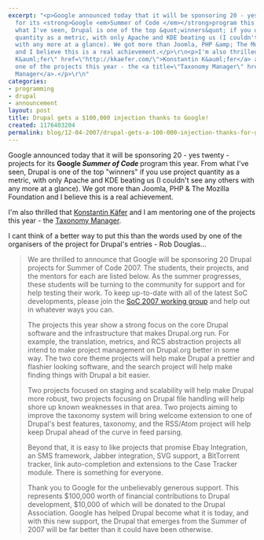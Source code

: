 ```yaml
---
excerpt: "<p>Google announced today that it will be sponsoring 20 - yes twenty - projects
  for its <strong>Google <em>Summer of Code </em></strong>program this year. From
  what I've seen, Drupal is one of the top &quot;winners&quot; if you use project
  quantity as a metric, with only Apache and KDE beating us (I couldn't see any others
  with any more at a glance). We got more than Joomla, PHP &amp; The Mozilla Foundation
  and I believe this is a real achievement.</p>\r\n<p>I'm also thrilled that <a title=\"Konstantin
  K&auml;fer\" href=\"http://kkaefer.com/\">Konstantin K&auml;fer</a> and I am mentoring
  one of the projects this year - the <a title=\"Taxonomy Manager\" href=\"http://code.google.com/soc/drupal/appinfo.html?csaid=5374D02AB6384CDF\">Taxonomy
  Manager</a>.</p>\r\n"
categories:
- programming
- drupal
- announcement
layout: post
title: Drupal gets a $100,000 injection thanks to Google!
created: 1176403204
permalink: blog/12-04-2007/drupal-gets-a-100-000-injection-thanks-for-google
---
```

<p>Google announced today that it will be sponsoring 20 - yes twenty - projects for its <strong>Google <em>Summer of Code </em></strong>program this year. From what I've seen, Drupal is one of the top &quot;winners&quot; if you use project quantity as a metric, with only Apache and KDE beating us (I couldn't see any others with any more at a glance). We got more than Joomla, PHP &amp; The Mozilla Foundation and I believe this is a real achievement.</p>
<p>I'm also thrilled that <a title="Konstantin K&auml;fer" href="http://kkaefer.com/">Konstantin K&auml;fer</a> and I am mentoring one of the projects this year - the <a title="Taxonomy Manager" href="http://code.google.com/soc/drupal/appinfo.html?csaid=5374D02AB6384CDF">Taxonomy Manager</a>.</p>
<!--break-->
<p>I cant think of a better way to put this than the words used by one of the organisers of the project for Drupal's entries - Rob Douglas&hellip;</p>
<blockquote cite="http://drupal.org/node/135602">
<p>We are thrilled to announce that Google will be sponsoring 20 Drupal projects for Summer of Code 2007. The students, their projects, and the mentors for each are listed below. As the summer progresses, these students will be turning to the community for support and for help testing their work. To keep up-to-date with all of the latest SoC developments, please join the <a href="http://groups.drupal.org/soc-2007">SoC 2007 working group</a> and help out in whatever ways you can.</p>
<p>The projects this year show a strong focus on the core Drupal software and the infrastructure that makes Drupal.org run. For example, the translation, metrics, and RCS abstraction projects all intend to make project management on Drupal.org better in some way. The two core theme projects will help make Drupal a prettier and flashier looking software, and the search project will help make finding things with Drupal a bit easier.</p>
<p>Two projects focused on staging and scalability will help make Drupal more robust, two projects focusing on Drupal file handling will help shore up known weaknesses in that area. Two projects aiming to improve the taxonomy system will bring welcome extension to one of Drupal's best features, taxonomy, and the RSS/Atom project will help keep Drupal ahead of the curve in feed parsing.</p>
<p>Beyond that, it is easy to like projects that promise Ebay Integration, an SMS framework, Jabber integration, SVG support, a BitTorrent tracker, link auto-completion and extensions to the Case Tracker module. There is something for everyone.</p>
<p>Thank you to Google for the unbelievably generous support. This represents $100,000 worth of financial contributions to Drupal development, $10,000 of which will be donated to the Drupal Association. Google has helped Drupal become what it is today, and with this new support, the Drupal that emerges from the Summer of 2007 will be far better than it could have been otherwise.</p>
</blockquote>
